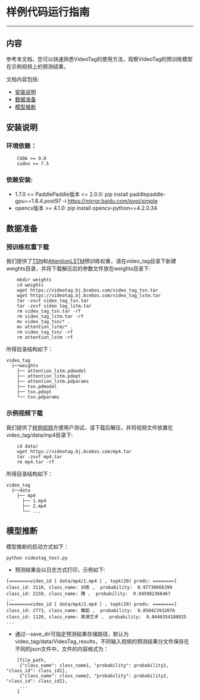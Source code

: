 # 样例代码运行指南

---
## 内容
参考本文档，您可以快速熟悉VideoTag的使用方法，观察VideoTag的预训练模型在示例视频上的预测结果。

文档内容包括:
- [安装说明](#安装说明)
- [数据准备](#数据准备)
- [模型推断](#模型推断)


## 安装说明

### 环境依赖：

```
    CUDA >= 9.0
    cudnn >= 7.5
```

### 依赖安装:

- 1.7.0 <= PaddlePaddle版本 <= 2.0.0: pip install paddlepaddle-gpu==1.8.4.post97 -i https://mirror.baidu.com/pypi/simple
- opencv版本 >= 4.1.0: pip install opencv-python==4.2.0.34

## 数据准备

### 预训练权重下载

我们提供了[TSN](https://videotag.bj.bcebos.com/video_tag_tsn.tar)和[AttentionLSTM](https://videotag.bj.bcebos.com/video_tag_lstm.tar)预训练权重，请在video\_tag目录下新建weights目录，并将下载解压后的参数文件放在weights目录下:

```
    mkdir weights
    cd weights
    wget https://videotag.bj.bcebos.com/video_tag_tsn.tar
    wget https://videotag.bj.bcebos.com/video_tag_lstm.tar
    tar -zxvf video_tag_tsn.tar
    tar -zxvf video_tag_lstm.tar
    rm video_tag_tsn.tar -rf
    rm video_tag_lstm.tar -rf
    mv video_tag_tsn/* .
    mv attention_lstm/* .
    rm video_tag_tsn/ -rf
    rm attention_lstm -rf
```

所得目录结构如下：

```
video_tag
  ├──weights
    ├── attention_lstm.pdmodel
    ├── attention_lstm.pdopt  
    ├── attention_lstm.pdparams
    ├── tsn.pdmodel
    ├── tsn.pdopt
    └── tsn.pdparams
```

### 示例视频下载

我们提供了[样例视频](https://videotag.bj.bcebos.com/mp4.tar)方便用户测试，请下载后解压，并将视频文件放置在video\_tag/data/mp4目录下:

```
    cd data/
    wget https://videotag.bj.bcebos.com/mp4.tar
    tar -zxvf mp4.tar
    rm mp4.tar -rf
```

所得目录结构如下：

```
video_tag
  ├──data
    ├── mp4
      ├── 1.mp4
      ├── 2.mp4
      └── ...
```

## 模型推断

模型推断的启动方式如下：

    python videotag_test.py

- 预测结果会以日志方式打印，示例如下:
```
[========video_id [ data/mp4/1.mp4 ] , topk(20) preds: ========]
class_id: 3110, class_name: 训练 ,  probability:  0.97730666399
class_id: 2159, class_name: 蹲 ,  probability:  0.945082366467
...
[========video_id [ data/mp4/2.mp4 ] , topk(20) preds: ========]
class_id: 2773, class_name: 舞蹈 ,  probability:  0.850423932076
class_id: 1128, class_name: 表演艺术 ,  probability:  0.0446354188025
...
```

- 通过--save\_dir可指定预测结果存储路径，默认为video\_tag/data/VideoTag\_results，不同输入视频的预测结果分文件保存在不同的json文件中，文件的内容格式为：

```
    [file_path,
     {"class_name": class_name1, "probability": probability1, "class_id": class_id1},
     {"class_name": class_name2, "probability": probability2, "class_id": class_id2},
     ...
    ]
```
